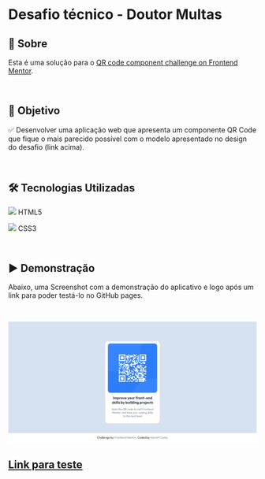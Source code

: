 # Desafio técnico - Doutor Multas

## 💬 Sobre

Esta é uma solução para o [QR code component challenge on Frontend Mentor](https://www.frontendmentor.io/challenges/qr-code-component-iux_sIO_H).

<br />

## 🎯 Objetivo

✅ Desenvolver uma aplicação web que apresenta um componente QR Code que fique o mais parecido possível com o modelo apresentado no design do desafio (link acima).

<br />

## 🛠 Tecnologias Utilizadas

<img width="20px" src="https://cdn.jsdelivr.net/gh/devicons/devicon/icons/html5/html5-original-wordmark.svg" /> HTML5

<img width="20px" src="https://cdn.jsdelivr.net/gh/devicons/devicon/icons/css3/css3-original-wordmark.svg" /> CSS3

<br />

## ▶ Demonstração

Abaixo, uma Screenshot com a demonstração do aplicativo e logo após um link para poder testá-lo no GitHub pages.

<br />

![Demo QR Code component](/assets/images/demo.jpg)

## <a href="https://kermitcosta.github.io/qr-code-component/">Link para teste</a>
